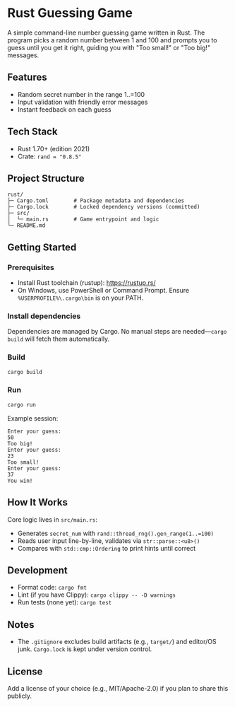 # Rust Guessing Game

A simple command-line number guessing game written in Rust. The program picks a random number between 1 and 100 and prompts you to guess until you get it right, guiding you with "Too small!" or "Too big!" messages.

## Features
- Random secret number in the range 1..=100
- Input validation with friendly error messages
- Instant feedback on each guess

## Tech Stack
- Rust 1.70+ (edition 2021)
- Crate: `rand = "0.8.5"`

## Project Structure
```
rust/
├─ Cargo.toml        # Package metadata and dependencies
├─ Cargo.lock        # Locked dependency versions (committed)
├─ src/
│  └─ main.rs        # Game entrypoint and logic
└─ README.md
```

## Getting Started
### Prerequisites
- Install Rust toolchain (rustup): https://rustup.rs/
- On Windows, use PowerShell or Command Prompt. Ensure `%USERPROFILE%\.cargo\bin` is on your PATH.

### Install dependencies
Dependencies are managed by Cargo. No manual steps are needed—`cargo build` will fetch them automatically.

### Build
```bash
cargo build
```

### Run
```bash
cargo run
```
Example session:
```
Enter your guess:
50
Too big!
Enter your guess:
23
Too small!
Enter your guess:
37
You win!
```

## How It Works
Core logic lives in `src/main.rs`:
- Generates `secret_num` with `rand::thread_rng().gen_range(1..=100)`
- Reads user input line-by-line, validates via `str::parse::<u8>()`
- Compares with `std::cmp::Ordering` to print hints until correct

## Development
- Format code: `cargo fmt`
- Lint (if you have Clippy): `cargo clippy -- -D warnings`
- Run tests (none yet): `cargo test`

## Notes
- The `.gitignore` excludes build artifacts (e.g., `target/`) and editor/OS junk. `Cargo.lock` is kept under version control.

## License
Add a license of your choice (e.g., MIT/Apache-2.0) if you plan to share this publicly.
